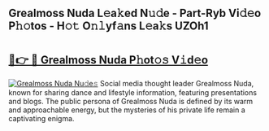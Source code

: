 ## Grealmoss Nuda L𝚎a𝚔ed N𝚞𝚍e - Part-Ryb Vi𝚍𝚎o P𝚑𝚘tos - H𝚘𝚝 O𝚗𝚕yf𝚊ns L𝚎a𝚔s UZOh1

# <h2><a href="http://kf6hme.oniu.top/?m=Grealmoss+Nuda">🔗👉 🔴 Grealmoss Nuda P𝚑ot𝚘𝚜 V𝚒d𝚎o</a></h2>

[![Grealmoss Nuda Nu𝚍e𝚜](https://i.imgur.com/0qMVB7G.gif)](http://kf6hme.oniu.top/?m=Grealmoss+Nuda)
Social media thought leader Grealmoss Nuda, known for sharing dance and lifestyle information, featuring presentations and blogs. The public persona of Grealmoss Nuda is defined by its warm and approachable energy, but the mysteries of his private life remain a captivating enigma.  
